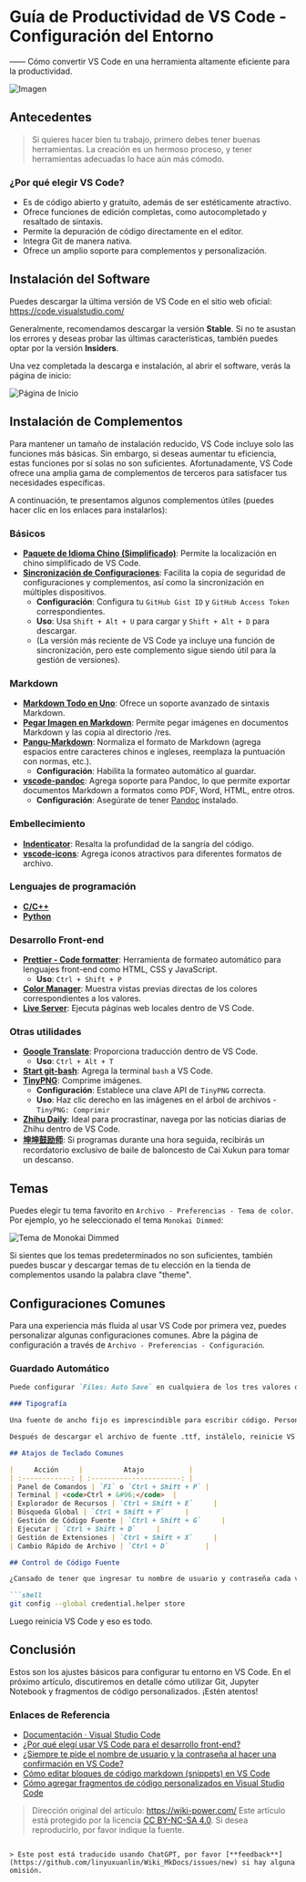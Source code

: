 # Guía de Productividad de VS Code - Configuración del Entorno

—— Cómo convertir VS Code en una herramienta altamente eficiente para la productividad.

![Imagen](https://img.wiki-power.com/d/wiki-media/img/20200319135609.png)

## Antecedentes

> Si quieres hacer bien tu trabajo, primero debes tener buenas herramientas. La creación es un hermoso proceso, y tener herramientas adecuadas lo hace aún más cómodo.

### ¿Por qué elegir VS Code?

- Es de código abierto y gratuito, además de ser estéticamente atractivo.
- Ofrece funciones de edición completas, como autocompletado y resaltado de sintaxis.
- Permite la depuración de código directamente en el editor.
- Integra Git de manera nativa.
- Ofrece un amplio soporte para complementos y personalización.

## Instalación del Software

Puedes descargar la última versión de VS Code en el sitio web oficial: <https://code.visualstudio.com/>

Generalmente, recomendamos descargar la versión **Stable**. Si no te asustan los errores y deseas probar las últimas características, también puedes optar por la versión **Insiders**.

Una vez completada la descarga e instalación, al abrir el software, verás la página de inicio:

![Página de Inicio](https://img.wiki-power.com/d/wiki-media/img/20200318224855.png)

## Instalación de Complementos

Para mantener un tamaño de instalación reducido, VS Code incluye solo las funciones más básicas. Sin embargo, si deseas aumentar tu eficiencia, estas funciones por sí solas no son suficientes. Afortunadamente, VS Code ofrece una amplia gama de complementos de terceros para satisfacer tus necesidades específicas.

A continuación, te presentamos algunos complementos útiles (puedes hacer clic en los enlaces para instalarlos):

### Básicos

- [**Paquete de Idioma Chino (Simplificado)**](https://marketplace.visualstudio.com/items?itemName=MS-CEINTL.vscode-language-pack-zh-hans): Permite la localización en chino simplificado de VS Code.
- [**Sincronización de Configuraciones**](https://marketplace.visualstudio.com/items?itemName=Shan.code-settings-sync): Facilita la copia de seguridad de configuraciones y complementos, así como la sincronización en múltiples dispositivos.
  - **Configuración**: Configura tu `GitHub Gist ID` y `GitHub Access Token` correspondientes.
  - **Uso**: Usa `Shift + Alt + U` para cargar y `Shift + Alt + D` para descargar.
  - (La versión más reciente de VS Code ya incluye una función de sincronización, pero este complemento sigue siendo útil para la gestión de versiones).

### Markdown

- [**Markdown Todo en Uno**](https://marketplace.visualstudio.com/items?itemName=yzhang.markdown-all-in-one): Ofrece un soporte avanzado de sintaxis Markdown.
- [**Pegar Imagen en Markdown**](https://marketplace.visualstudio.com/items?itemName=onesdev.vscode-paste-image-plus): Permite pegar imágenes en documentos Markdown y las copia al directorio /res.
- [**Pangu-Markdown**](https://marketplace.visualstudio.com/items?itemName=xlthu.Pangu-Markdown): Normaliza el formato de Markdown (agrega espacios entre caracteres chinos e ingleses, reemplaza la puntuación con normas, etc.).
  - **Configuración**: Habilita la formateo automático al guardar.
- [**vscode-pandoc**](https://marketplace.visualstudio.com/items?itemName=DougFinke.vscode-pandoc): Agrega soporte para Pandoc, lo que permite exportar documentos Markdown a formatos como PDF, Word, HTML, entre otros.
  - **Configuración**: Asegúrate de tener [Pandoc](https://pandoc.org/installing.html) instalado.

### Embellecimiento

- [**Indenticator**](https://marketplace.visualstudio.com/items?itemName=SirTori.indenticator): Resalta la profundidad de la sangría del código.
- [**vscode-icons**](https://marketplace.visualstudio.com/items?itemName=vscode-icons-team.vscode-icons): Agrega iconos atractivos para diferentes formatos de archivo.

### Lenguajes de programación

- [**C/C++**](https://marketplace.visualstudio.com/items?itemName=ms-vscode.cpptools)
- [**Python**](https://marketplace.visualstudio.com/items?itemName=ms-python.python)

### Desarrollo Front-end

- [**Prettier - Code formatter**](https://marketplace.visualstudio.com/items?itemName=esbenp.prettier-vscode): Herramienta de formateo automático para lenguajes front-end como HTML, CSS y JavaScript.
  - **Uso**: `Ctrl + Shift + P`
- [**Color Manager**](https://marketplace.visualstudio.com/items?itemName=RoyAction.color-manager): Muestra vistas previas directas de los colores correspondientes a los valores.
- [**Live Server**](https://marketplace.visualstudio.com/items?itemName=ritwickdey.LiveServer): Ejecuta páginas web locales dentro de VS Code.

### Otras utilidades

- [**Google Translate**](https://marketplace.visualstudio.com/items?itemName=hancel.google-translate): Proporciona traducción dentro de VS Code.
  - **Uso**: `Ctrl + Alt + T`
- [**Start git-bash**](https://marketplace.visualstudio.com/items?itemName=McCarter.start-git-bash): Agrega la terminal `bash` a VS Code.
- [**TinyPNG**](https://marketplace.visualstudio.com/items?itemName=andi1984.tinypng): Comprime imágenes.
  - **Configuración**: Establece una clave API de `TinyPNG` correcta.
  - **Uso**: Haz clic derecho en las imágenes en el árbol de archivos - `TinyPNG: Comprimir`
- [**Zhihu Daily**](https://marketplace.visualstudio.com/items?itemName=YRM.zhihu): Ideal para procrastinar, navega por las noticias diarias de Zhihu dentro de VS Code.
- [**坤坤鼓励师**](https://marketplace.visualstudio.com/items?itemName=sakura1357.cxk): Si programas durante una hora seguida, recibirás un recordatorio exclusivo de baile de baloncesto de Cai Xukun para tomar un descanso.

## Temas

Puedes elegir tu tema favorito en `Archivo - Preferencias - Tema de color`. Por ejemplo, yo he seleccionado el tema `Monokai Dimmed`:

![Tema de Monokai Dimmed](https://img.wiki-power.com/d/wiki-media/img/20200319132727.png)

Si sientes que los temas predeterminados no son suficientes, también puedes buscar y descargar temas de tu elección en la tienda de complementos usando la palabra clave "theme".

## Configuraciones Comunes

Para una experiencia más fluida al usar VS Code por primera vez, puedes personalizar algunas configuraciones comunes. Abre la página de configuración a través de `Archivo - Preferencias - Configuración`.

### Guardado Automático

```markdown
Puede configurar `Files: Auto Save` en cualquiera de los tres valores distintos a `off`. En el uso diario, la función de autoguardado resulta bastante conveniente.

### Tipografía

Una fuente de ancho fijo es imprescindible para escribir código. Personalmente, recomiendo [**Microsoft YaHei Mono**](https://github.com/linyuxuanlin/File-host/blob/main/software-development/Microsoft-YaHei-Mono.ttf) como fuente.

Después de descargar el archivo de fuente .ttf, instálelo, reinicie VS Code y, en la sección `Configuración - Editor de texto - Fuente - Font Family`, agregue `'Microsoft YaHei Mono'` al principio de la lista de fuentes para habilitarla.

## Atajos de Teclado Comunes

|     Acción     |          Atajo           |
| :------------: | :----------------------: |
| Panel de Comandos | `F1` o `Ctrl + Shift + P` |
| Terminal | <code>Ctrl + &#96;</code>  |
| Explorador de Recursos | `Ctrl + Shift + E`     |
| Búsqueda Global | `Ctrl + Shift + F`     |
| Gestión de Código Fuente | `Ctrl + Shift + G`     |
| Ejecutar | `Ctrl + Shift + D`     |
| Gestión de Extensiones | `Ctrl + Shift + X`     |
| Cambio Rápido de Archivo | `Ctrl + D`         |

## Control de Código Fuente

¿Cansado de tener que ingresar tu nombre de usuario y contraseña cada vez que haces una confirmación en GitHub? Simplemente ejecuta el siguiente comando:

```shell
git config --global credential.helper store
```

Luego reinicia VS Code y eso es todo.

## Conclusión

Estos son los ajustes básicos para configurar tu entorno en VS Code. En el próximo artículo, discutiremos en detalle cómo utilizar Git, Jupyter Notebook y fragmentos de código personalizados. ¡Estén atentos!

### Enlaces de Referencia

- [Documentación · Visual Studio Code](https://code.visualstudio.com/docs)
- [¿Por qué elegí usar VS Code para el desarrollo front-end?](https://zhuanlan.zhihu.com/p/28631442)
- [¿Siempre te pide el nombre de usuario y la contraseña al hacer una confirmación en VS Code?](https://www.jianshu.com/p/8854713433c5)
- [Cómo editar bloques de código markdown (snippets) en VS Code](https://www.jianshu.com/p/a87e9ca2d208)
- [Cómo agregar fragmentos de código personalizados en Visual Studio Code](https://blog.walterlv.com/post/add-custom-code-snippet-for-vscode.html##%E5%85%B3%E4%BA%8E%E6%96%87%E4%BB%B6%E5%90%8D%E7%A7%B0)

> Dirección original del artículo: <https://wiki-power.com/>
> Este artículo está protegido por la licencia [CC BY-NC-SA 4.0](https://creativecommons.org/licenses/by/4.0/deed.zh). Si desea reproducirlo, por favor indique la fuente.
```

> Este post está traducido usando ChatGPT, por favor [**feedback**](https://github.com/linyuxuanlin/Wiki_MkDocs/issues/new) si hay alguna omisión.